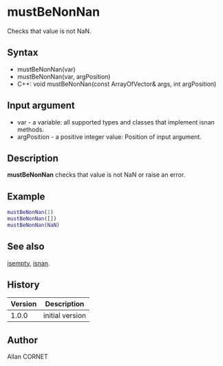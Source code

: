 # mustBeNonNan

Checks that value is not NaN.

## Syntax

- mustBeNonNan(var)
- mustBeNonNan(var, argPosition)
- C++: void mustBeNonNan(const ArrayOfVector& args, int argPosition)

## Input argument

- var - a variable: all supported types and classes that implement isnan methods.
- argPosition - a positive integer value: Position of input argument.

## Description

  <p><b>mustBeNonNan</b> checks that value is not NaN or raise an error.</p>

## Example

```matlab
mustBeNonNan(1)
mustBeNonNan([])
mustBeNonNan(NaN)
```

## See also

[isempty](../types/isempty.md), [isnan](../elementary_functions/isnan.md).

## History

| Version | Description     |
| ------- | --------------- |
| 1.0.0   | initial version |

## Author

Allan CORNET
